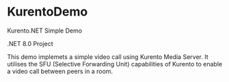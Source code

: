 # KurentoDemo
Kurento.NET Simple Demo

.NET 8.0 Project


This demo implemets a simple video call using Kurento Media Server.
It utilises the SFU (Selective Forwarding Unit) capabilities of Kurento to enable a video call between peers in a room.

